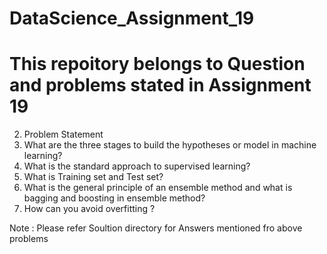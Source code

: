 # DataScience_Assignment_19

# This repoitory belongs to Question and problems stated in Assignment 19

2. Problem Statement
1. What are the three stages to build the hypotheses or model in machine learning?
2. What is the standard approach to supervised learning?
3. What is Training set and Test set?
4. What is the general principle of an ensemble method and what is bagging and
boosting in ensemble method?
5. How can you avoid overfitting ?

Note :
Please refer Soultion directory for Answers mentioned fro above problems
